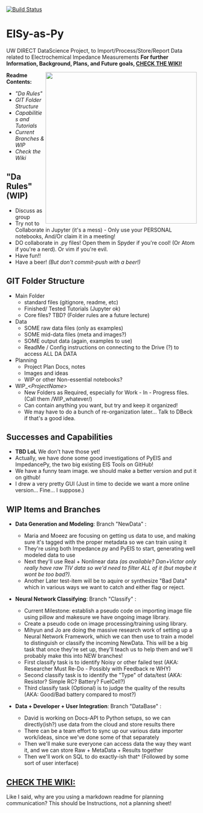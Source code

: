 [![Build Status](https://travis-ci.org/EISy-as-Py/eisy.svg?branch=master)](https://travis-ci.org/EISy-as-Py/eisy)

# EISy-as-Py
UW DIRECT DataScience Project, to Import/Process/Store/Report Data related to Electrochemical Impedance Measurements
**For further Information, Background, Plans, and Future goals, [CHECK THE WIKI!](https://github.com/EISy-as-Py/EISy-as-Py/wiki)**

<img src=https://github.com/EISy-as-Py/eisy/blob/master/doc/project_management/misc_design/Logo3_square.PNG width=400 p align="right">

__**Readme Contents:**__
 * *"Da Rules"*
 * *GIT Folder Structure*
 * *Capabilities and Tutorials*
 * *Current Branches & WIP*
 * *Check the Wiki*

## "Da Rules" (WIP)
 * Discuss as group
 * Try not to Collaborate in Jupyter (it's a mess) - Only use your PERSONAL notebooks, And/Or claim it in a meeting!
 * DO collaborate in .py files! Open them in Spyder if you're cool! (Or Atom if you're a nerd). Or vim if you're evil.
 * Have fun!!
 * Have a beer! *(But don't commit-push with a beer!)*

## GIT Folder Structure
 * Main Folder
     * standard files (gitignore, readme, etc)
     * Finished/ Tested Tutorials (Jupyter ok)
     * Core files? TBD? (Folder rules are a future lecture)
 * Data
     * SOME raw data files (only as examples)
     * SOME mid-data files (meta and images?)
     * SOME output data (again, examples to use)
     * ReadMe / Config instructions on connecting to the Drive (?) to access ALL DA DATA
 * Planning
     * Project Plan Docs, notes
     * Images and ideas
     * WIP or other Non-essential notebooks?
 * WIP_<*ProjectName*>
     * New Folders as Required, especially for Work - In - Progress files. (Call them /WIP_whatever/)
     * Can contain anything you want, but try and keep it organized!
     * We may have to do a bunch of re-organization later... Talk to DBeck if that's a good idea.

## Successes and Capabilities
 * **TBD LoL** We don't have those yet!
 * Actually, we have done some good investigations of PyEIS and ImpedancePy, the two big existing EIS Tools on GitHub!
 * We have a funny team image. we should make a better version and put it on github!
 * I drew a very pretty GUI (Just in time to decide we want a more online version... Fine... I suppose.)

## WIP Items and Branches
 * __Data Generation and Modeling__: Branch "NewData" :
     * Maria and Moeez are focusing on getting us data to use, and making sure it's tagged with the proper metadata so we can train using it
     * They're using both Impedance.py and PyEIS to start, generating well modeled data to use
     * Next they'll use Real + Nonlinear data *(as available? Dan+Victor only really have raw T*I*V data so we'd need to filter ALL of it (but maybe it wont be too bad?).*
     * Another Later test-item will be to aquire or synthesize "Bad Data" which in various ways we want to catch and either flag or reject.

 * __Neural Network Classifying__: Branch "Classify" :
      * Current Milestone: establish a pseudo code on importing image file using pillow and makesure we have ongoing image library.
     * Create a pseudo code on image processing/training using library.
     * Mihyun and Jo are doing the massive research work of setting up a Neural Network Framework, which we can then use to train a model to distinguish or classify the incoming NewData. This will be a big task that once they're set up, they'll teach us to help them and we'll probably make this into NEW branches!
     * First classify task is to identify Noisy or other failed test (AKA: Researcher Must Re-Do - Possibly with Feedback re WHY)
     * Second classify task is to identify the "Type" of data/test (AKA: Resistor? Simple RC? Battery? FuelCell?)
     * Third classify task (Optional) is to judge the quality of the results (AKA: Good/Bad battery compared to most?)

 * __Data + Developer + User Integration__: Branch "DataBase" :
     * David is working on Docs-API to Python setups, so we can directly(ish?) use data from the cloud and store results there
     * There can be a team effort to sync up our various data importer work/ideas, since we've done some of that separately
     * Then we'll make sure everyone can access data the way they want it, and we can store Raw + MetaData + Results together
     * Then we'll work on SQL to do exactly-ish that^ (Followed by some sort of user interface)

## [CHECK THE WIKI:](https://github.com/EISy-as-Py/EISy-as-Py/wiki)
Like I said, why are you using a markdown readme for planning communication? This should be Instructions, not a planning sheet!
